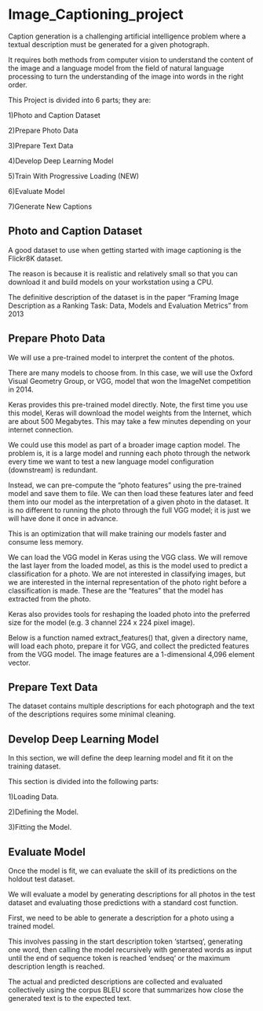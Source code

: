 # Image_Captioning_project

Caption generation is a challenging artificial intelligence problem where a textual description must be generated for a given photograph.

It requires both methods from computer vision to understand the content of the image and a language model from the field of natural language processing to turn the understanding of the image into words in the right order.

This Project is divided into 6 parts; they are:

1)Photo and Caption Dataset

2)Prepare Photo Data

3)Prepare Text Data

4)Develop Deep Learning Model

5)Train With Progressive Loading (NEW)

6)Evaluate Model

7)Generate New Captions

## Photo and Caption Dataset

A good dataset to use when getting started with image captioning is the Flickr8K dataset.

The reason is because it is realistic and relatively small so that you can download it and build models on your workstation using a CPU.

The definitive description of the dataset is in the paper “Framing Image Description as a Ranking Task: Data, Models and Evaluation Metrics” from 2013

## Prepare Photo Data

We will use a pre-trained model to interpret the content of the photos.

There are many models to choose from. In this case, we will use the Oxford Visual Geometry Group, or VGG, model that won the ImageNet competition in 2014.

Keras provides this pre-trained model directly. Note, the first time you use this model, Keras will download the model weights from the Internet, which are about 500 Megabytes. This may take a few minutes depending on your internet connection.

We could use this model as part of a broader image caption model. The problem is, it is a large model and running each photo through the network every time we want to test a new language model configuration (downstream) is redundant.

Instead, we can pre-compute the “photo features” using the pre-trained model and save them to file. We can then load these features later and feed them into our model as the interpretation of a given photo in the dataset. It is no different to running the photo through the full VGG model; it is just we will have done it once in advance.

This is an optimization that will make training our models faster and consume less memory.

We can load the VGG model in Keras using the VGG class. We will remove the last layer from the loaded model, as this is the model used to predict a classification for a photo. We are not interested in classifying images, but we are interested in the internal representation of the photo right before a classification is made. These are the “features” that the model has extracted from the photo.

Keras also provides tools for reshaping the loaded photo into the preferred size for the model (e.g. 3 channel 224 x 224 pixel image).

Below is a function named extract_features() that, given a directory name, will load each photo, prepare it for VGG, and collect the predicted features from the VGG model. The image features are a 1-dimensional 4,096 element vector.

## Prepare Text Data

The dataset contains multiple descriptions for each photograph and the text of the descriptions requires some minimal cleaning.

## Develop Deep Learning Model

In this section, we will define the deep learning model and fit it on the training dataset.

This section is divided into the following parts:

1)Loading Data.

2)Defining the Model.

3)Fitting the Model.

## Evaluate Model

Once the model is fit, we can evaluate the skill of its predictions on the holdout test dataset.

We will evaluate a model by generating descriptions for all photos in the test dataset and evaluating those predictions with a standard cost function.

First, we need to be able to generate a description for a photo using a trained model.

This involves passing in the start description token ‘startseq‘, generating one word, then calling the model recursively with generated words as input until the end of sequence token is reached ‘endseq‘ or the maximum description length is reached.

The actual and predicted descriptions are collected and evaluated collectively using the corpus BLEU score that summarizes how close the generated text is to the expected text.
